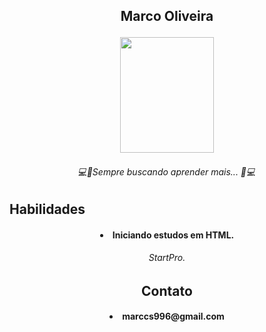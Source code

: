 ##
<h2 p align="center">
Marco Oliveira
<p align="center">

<img src="https://cdn.discordapp.com/attachments/435514046192812045/1064720779817779200/1673919597333.jpg" width="150" height="185">

<h6 p align="center">
 💻🚀Sempre buscando aprender mais... 🚀💻 
  
## Habilidades
<h4 p align="center"> <li>
 Iniciando estudos em HTML.
<h6 p align="center"> StartPro.

## Contato
<h4 p align="center"> <li>
marccs996@gmail.com

